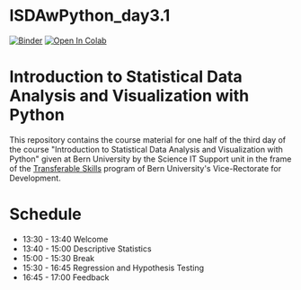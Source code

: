 # ISDAwPython_day3.1

[![Binder](https://mybinder.org/badge_logo.svg)](https://mybinder.org/v2/gh/sigvehaug/ISDAwPython_day3.1/master?urlpath=lab)
[![Open In Colab](https://colab.research.google.com/assets/colab-badge.svg)](https://colab.research.google.com/github/sigvehaug/ISDAwPython_day3.1/blob/master)

# Introduction to Statistical Data Analysis and Visualization with Python

This repository contains the course material for one half of the third day of the course "Introduction to Statistical Data Analysis and Visualization with Python" given at Bern University by the Science IT Support unit in the frame of the [Transferable Skills](https://www.unibe.ch/forschung/nachwuchsfoerderung/ts/ts/ressource_veranstaltungen/fs21/python_fs21/python_fs21/index_ger.html#pane1014835) program of Bern University's Vice-Rectorate for Development.

# Schedule

- 13:30 - 13:40 Welcome
- 13:40 - 15:00 Descriptive Statistics 
- 15:00 - 15:30 Break
- 15:30 - 16:45 Regression and Hypothesis Testing
- 16:45 - 17:00 Feedback
